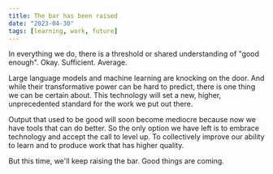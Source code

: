 ```yaml
---
title: The bar has been raised
date: "2023-04-30"
tags: [learning, work, future]
---
```


In everything we do, there is a threshold or shared understanding of "good enough". Okay. Sufficient. Average.

Large language models and machine learning are knocking on the door. And while their transformative power can be hard to predict, there is one thing we can be certain about. This technology will set a new, higher, unprecedented standard for the work we put out there.

Output that used to be good will soon become mediocre because now we have tools that can do better. So the only option we have left is to embrace technology and accept the call to level up. To collectively improve our ability to learn and to produce work that has higher quality.

But this time, we'll keep raising the bar. Good things are coming.
